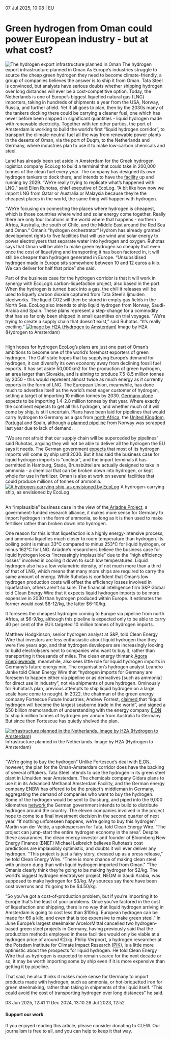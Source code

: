 07 Jul 2025, 10:08
| 
EU
# Green hydrogen from Oman could power European industry - but at what cost?
![The hydrogen export infrastructure planned in Oman](https://www.cleanenergywire.org/sites/default/files/styles/gallery_image/public/hydrogen_oman_hydrom.jpg?itok=IkqwyjIv)
The hydrogen export infrastructure planned in Oman
As Europe’s industries struggle to source the cheap green hydrogen they need to become climate-friendly, a group of companies believes the answer is to ship it from Oman. Tata Steel is convinced, but analysts have serious doubts whether shipping hydrogen over long distances will ever be a cost-competitive option.
Today, the Netherlands is one of Europe’s biggest liquefied natural gas (LNG) importers, taking in hundreds of shipments a year from the USA, Norway, Russia, and further afield. Yet if all goes to plan, then by the 2030s many of the tankers docking there could be carrying a cleaner fuel, one which has never before been shipped in significant quantities - liquid hydrogen made with renewable electricity.
Together with ten other parties, the port of Amsterdam is working to build the world’s first “liquid hydrogen corridor”, to transport the climate-neutral fuel all the way from renewable power plants in the deserts of Oman, via the port of Duqm, to the Netherlands and Germany, where industries plan to use it to make low-carbon chemicals and steel.   

Land has already been set aside in Amsterdam for the Greek hydrogen logistics company EcoLog to build a terminal that could take in 200,000 tonnes of the clean fuel every year. The company has designed its own hydrogen tankers to dock there, and intends to have the [facility ](https://h2amsterdam.com/ecolog-and-tata-steel-collaborate-on-a-liquid-hydrogen-and-co2-corridor-between-norway-and-amsterdam/)up and running by 2029.
“We’re really trying to replicate what’s happened with LNG,” said Ellen Ruhotas, chief executive of EcoLog. “A bit like how now we import LNG from Qatar or Australia or Malaysia because they’re the cheapest places in the world, the same thing will happen with hydrogen.   

“We’re focusing on connecting the places where hydrogen is cheapest, which is those countries where wind and solar energy come together. Really there are only four locations in the world where that happens - northern Africa, Australia, the south of Chile, and the Middle East around the Red Sea and Oman.”
Oman’s “hydrogen orchestrator” Hydrom has already granted development rights to five facilities that will use wind and solar energy to power electrolysers that separate water into hydrogen and oxygen. Ruhotas says that Oman will be able to make green hydrogen so cheaply that even once the cost of liquefying and transporting it has been factored in, it will still be cheaper than hydrogen generated in Europe. “Unsubsidised hydrogen made in Europe sits somewhere between 10 and 12 euros a kilo. We can deliver for half that price” she said.   

Part of the business case for the hydrogen corridor is that it will work in synergy with EcoLog’s carbon-liquefaction project, also based in the port. When the hydrogen is turned back into a gas, the chill it releases will be used to liquefy carbon dioxide captured from Tata Steel’s Ijmuiden steelworks. The liquid CO2 will then be stored in empty gas fields in the North Sea.
EcoLog also intends to ship liquid hydrogen from Norway, Saudi-Arabia and Spain. These plans represent a step-change for a commodity that has so far only been shipped in small quantities on trial voyages. “We’re trying to create a supply chain that doesn’t exist,” said Ruhotas. “It’s really exciting.”
[![Image by H2A \(Hydrogen to Amsterdam\)](https://www.cleanenergywire.org/sites/default/files/styles/paragraph_text_image/public/paragraphs/images/h2a-amsterdam-hydrogen2.jpg?itok=jmhcNFtl)](https://www.cleanenergywire.org/sites/default/files/styles/gallery_image/public/paragraphs/images/h2a-amsterdam-hydrogen2.jpg?itok=seYpd31a)
Image by H2A (Hydrogen to Amsterdam)
## 
High hopes for hydrogen
EcoLog’s plans are just one part of Oman’s ambitions to become one of the world’s foremost exporters of green hydrogen. The Gulf state hopes that by supplying Europe’s demand for hydrogen, it can diversify its own economy away from declining fossil fuel exports. It has set aside 50,000km2 for the production of green hydrogen, an area larger than Slovakia, and is aiming to produce 7.5-8.5 million tonnes by 2050 - this would represent almost twice as much energy as it currently exports in the form of LNG.
The European Union, meanwhile, has done much to advertise itself as the world’s most eager customer of hydrogen, setting a target of importing 10 million tonnes by 2030. [Germany alone](https://www.bundeswirtschaftsministerium.de/Redaktion/EN/Pressemitteilungen/2024/07/20240724-import-strategy-hydrogen.html) expects to be importing 1.4-2.8 million tonnes by that year. Where exactly the continent expects to get all this hydrogen, and whether much of it will come by ship, is still uncertain. Plans have been laid for pipelines that would carry hydrogen to Germany as a gas from [north Africa](https://www.south2corridor.net/), the [United Kingdom](https://fuelcellsworks.com/2025/05/22/hydrogen/germany-and-uk-strengthen-energy-partnership-with-planned-offshore-hydrogen-pipeline-connection-between-the-two-countries), [Portugal ](https://h2medproject.com/the-h2med-project/)and Spain, although a [planned pipeline](https://www.reuters.com/business/energy/norways-equinor-scraps-plans-export-blue-hydrogen-germany-2024-09-20/) from Norway was scrapped last year due to lack of demand.   

“We are not afraid that our supply chain will be superceded by pipelines” said Ruhotas, arguing they will not be able to deliver all the hydrogen the EU says it needs.
The German government [expects ](https://www.bundeswirtschaftsministerium.de/Redaktion/EN/Publikationen/Energie/national-hydrogen-strategy-update.pdf?__blob=publicationFile&v=2)that most of its hydrogen imports will come by ship until 2030. But it has said the business case for liquid hydrogen imports is “unclear”, and the import terminals it has permitted in Hamburg, Stade, Brunsbüttel are actually designed to take in ammonia - a chemical that can be broken down into hydrogen, or kept whole for use in fertilizer. Oman is also at work on several facilities that could produce millions of tonnes of ammonia.
[![A hydrogen-carrying ship, as envisioned by EcoLog](https://www.cleanenergywire.org/sites/default/files/styles/paragraph_text_image/public/paragraphs/images/ecolog-lh2-vessel.jpg?itok=3MlLkmrh)](https://www.cleanenergywire.org/sites/default/files/styles/gallery_image/public/paragraphs/images/ecolog-lh2-vessel.jpg?itok=7I4bbO9w)
A hydrogen-carrying ship, as envisioned by EcoLog
## 
An “implausible” business case
In the view of the[ Ariadne Project](https://ariadneprojekt.de/publikation/report-transformation-der-energieintensiven-industrie/), a government-funded research alliance, it makes more sense for Germany to import hydrogen in the form of ammonia, so long as it is then used to make fertiliser rather than broken down into hydrogen.   

One reason for this is that liquefaction is a highly energy-intensive process, and ammonia liquefies much closer to room temperature than hydrogen. Its boiling point is minus 33°C compared to minus 253°C for liquid hydrogen, or minus 162°C for LNG.
Ariadne’s researchers believe the business case for liquid hydrogen looks “increasingly implausible” due to the “high efficiency losses” involved in cooling it down to such low temperatures. Liquid hydrogen also has a low volumetric density, of not much more than a third of that of LNG, which means that many more ships are required to carry the same amount of energy.
While Ruhotas is confident that Oman’s low hydrogen production costs will offset the efficiency losses involved in liquefaction, others aren’t so sure. The financial intelligence firm S&P Global told Clean Energy Wire that it expects liquid hydrogen imports to be more expensive in 2030 than hydrogen produced within Europe. It estimates the former would cost $8-12/kg, the latter $6-10/kg.   

It foresees the cheapest hydrogen coming to Europe via pipeline from north Africa, at $6-9/kg, although this pipeline is expected only to be able to carry 40 per cent of the EU’s targeted 10 million tonnes of hydrogen imports.   

Matthew Hodgkinson, senior hydrogen analyst at S&P, told Clean Energy Wire that investors are less enthusiastic about liquid hydrogen than they were five years ago, and that hydrogen developers are increasingly looking to build electrolysers next to companies who want to buy it, rather than transporting it thousands of miles.
The clean energy thintank [Agora Energiewende](https://www.agora-energiewende.org/fileadmin/Projekte/2022/2022-10_H2_SNG_imports/A-EW_312_SNG_Imports_EN_Summary_WEB.pdf), meanwhile, also sees little role for liquid hydrogen imports in Germany’s future energy mix. The organisation’s hydrogen analyst Leandro Janke told Clean Energy Wire that “hydrogen imports for Germany are foreseen to happen either via pipeline or as derivatives [such as ammonia] for direct use in industry”, not via shipments of pure hydrogen.
Ominously for Ruhotas’s plan, previous attempts to ship liquid hydrogen on a large scale have come to nought. In 2022, the chairman of the green energy company Fortescue Future Industries, Andrew Forrest, [claimed ](https://reneweconomy.com.au/forrest-strikes-huge-green-hydrogen-plan-with-german-energy-giant-e-on/)that “liquid hydrogen will become the largest seaborne trade in the world”, and signed a $50 billion memorandum of understanding with the energy company [E.ON](http://e.on) to ship 5 million tonnes of hydrogen per annum from Australia to Germany. But since then Fortescue has quietly shelved the plan.   

[![Infrastructure planned in the Netherlands. Image by H2A \(Hydrogen to Amsterdam\)](https://www.cleanenergywire.org/sites/default/files/styles/paragraph_text_image/public/paragraphs/images/h2a-amsterdam-hydrogen.jpg?itok=zXnTd38i)](https://www.cleanenergywire.org/sites/default/files/styles/gallery_image/public/paragraphs/images/h2a-amsterdam-hydrogen.jpg?itok=ItfI0X07)
Infrastructure planned in the Netherlands. Image by H2A (Hydrogen to Amsterdam)
## 
“We’re going to buy the hydrogen”
Unlike Fortescue’s deal with [E.ON](http://e.on), however, the plan for the Oman-Amsterdam corridor does have the backing of several offtakers. Tata Steel intends to use the hydrogen in its green steel plant in IJmuiden near Amsterdam. The chemicals company Gidara plans to use it in its Advanced Methanol Amsterdam Facility, and the German energy company ENBW has offered to be the project’s middleman in Germany, aggregating the demand of companies who want to buy the hydrogen. Some of the hydrogen would be sent to Duisburg, and piped into the 9,000 kilometres [network ](https://www.cleanenergywire.org/news/construction-germanys-hydrogen-core-grid-commence-2025-media-report)the German government intends to build to distribute hydrogen around the country.
The eleven companies involved in the project hope to come to a final investment decision in the second quarter of next year. “If nothing unforeseen happens, we’re going to buy this hydrogen” Martin van der Velde, a spokesperson for Tata, told Clean Energy Wire. “The project can jump-start the entire hydrogen economy in the area”.
Despite these assurances, the clean energy investor and founder of Bloomberg New Energy Finance (BNEF) Michael Leibreich believes Ruhotas’s cost predictions are implausibly optimistic, and doubts it will ever deliver any hydrogen. "This project is just a fairy story, dressed up as a press release,” he told Clean Energy Wire. “There is more chance of making clean steel with unicorn dung than with liquid hydrogen imported from Oman."
“The Omanis clearly think they’re going to be making hydrogen for $2/kg. The world’s biggest hydrogen electrolyser project, NEOM in Saudi Arabia, was supposed to make hydrogen for $3/kg. My sources say there have been cost overruns and it’s going to be $4.50/kg.   

“So you’ve got a cost-of-production problem, but if you’re importing it to Europe that’s the least of your problems. Once you’ve factored in the cost of liquefaction and shipping, there is no way that liquid hydrogen arriving in Amsterdam is going to cost less than $10/kg. European hydrogen can be made for €6 a kilo, and even that is too expensive to make green steel.”
In June Europe’s largest steelmaker ArcelorMittal cancelled two hydrogen-based green steel projects in Germany, having previously said that the production methods employed in these facilities would only be viable at a hydrogen price of around €2/kg.
Philip Verpoort, a hydrogen researcher at the Potsdam Institute for Climate Impact Research ([PIK](https://www.cleanenergywire.org/experts/pik-potsdam-institute-climate-impact-research)), is a little more optimistic about the prospects for liquid hydrogen. He told Clean Energy Wire that as hydrogen is expected to remain scarce for the next decade or so, it may be worth importing some by ship even if it is more expensive than getting it by pipeline.   

That said, he also thinks it makes more sense for Germany to import products made with hydrogen, such as ammonia, or hot-briquetted iron for green steelmaking, rather than taking in shipments of the liquid itself. “This could avoid the cost of transporting hydrogen over long distances” he said.   

03 Jun 2025, 12:41
11 Dec 2024, 13:10
26 Jul 2023, 12:52
#### Support our work
If you enjoyed reading this article, please consider donating to CLEW. Our journalism is free to all, and you can help to keep it that way.